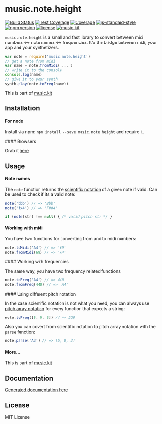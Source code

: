 # music.note.height

[![Build Status](https://travis-ci.org/danigb/music.note.height.svg?branch=master)](https://travis-ci.org/danigb/music.note.height)
[![Test Coverage](https://codeclimate.com/github/danigb/music.note.height/badges/coverage.svg)](https://codeclimate.com/github/danigb/music.note.height/coverage)
[![Coverage](https://codeclimate.com/github/danigb/music.note.height/badges/gpa.svg)](https://codeclimate.com/github/danigb/music.note.height)
[![js-standard-style](https://img.shields.io/badge/code%20style-standard-brightgreen.svg?style=flat)](https://github.com/feross/standard)
[![npm version](https://img.shields.io/npm/v/music.note.height.svg)](https://www.npmjs.com/package/music.note.height)
[![license](https://img.shields.io/npm/l/music.note.height.svg)](https://www.npmjs.com/package/music.note.height)
[![music.kit](https://img.shields.io/badge/music-kit-yellow.svg)](https://github.com/danigb/music.kit)

`music.note.height` is a small and fast library to convert between midi numbers <-> note names <-> frequencies. It's the bridge between midi, your app and your synthetizers.

```js
var note = require('music.note.height')
// get a note from midi
var name = note.fromMidi( ... )
// write it to the console
console.log(name)
// give it to your synth
synth.play(note.toFreq(name))
```

This is part of [music.kit](https://github.com/danigb/music.kit)

## Installation

#### For node

Install via npm: `npm install --save music.note.height` and require it.

#### Browsers

Grab it [here](https://github.com/danigb/music.note.height/blob/master/dist/music.note.height.min.js)

## Usage

#### Note names

The `note` function returns the [scientific notation](https://en.wikipedia.org/wiki/Scientific_pitch_notation) of a given note if valid. Can be used to check if its a valid note:

```js
note('bbb') // => 'Bbb'
note('fx4') // => 'F##4'

if (note(str) !== null) { /* valid pitch str */ }
```

#### Working with midi

You have two functions for converting from and to midi numbers:

```js
note.toMidi('A4') // => '69'
note.fromMidi(69) // => 'A4'
```

#### Working with frequencies

The same way, you have two frequency related functions:

```js
note.toFreq('A4') // => 440
note.fromFreq(440) // => 'A4'
```

#### Using different pitch notation

In the case scientific notation is not what you need, you can always use [pitch array notation](https://github.com/danigb/pitch-array) for every function that expects a string:

```js
note.toFreq([5, 0, 3]) // => 220
```

Also you can covert from scientific notation to pitch array notation with the `parse` function:

```js
note.parse('A3') // => [5, 0, 3]
```

#### More...

This is part of [music.kit](https://github.com/danigb/music.kit)

## Documentation

[Generated documentation here](https://github.com/danigb/music.note.height/blob/master/API.md)

## License

MIT License

